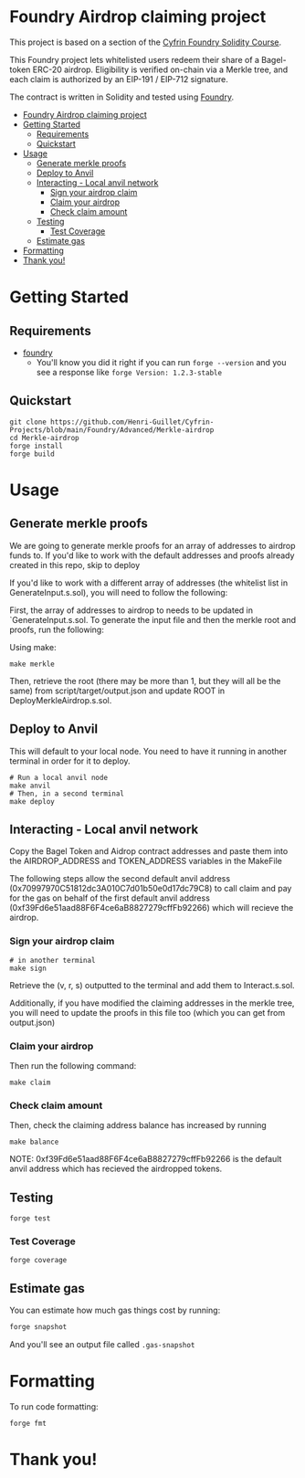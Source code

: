 # Foundry Airdrop claiming project

This project is based on a section of the [Cyfrin Foundry Solidity Course](https://github.com/Cyfrin/foundry-merkle-airdrop-cu).

This Foundry project lets whitelisted users redeem their share of a Bagel-token ERC-20 airdrop.
Eligibility is verified on-chain via a Merkle tree, and each claim is authorized by an EIP-191 / EIP-712 signature.

The contract is written in Solidity and tested using [Foundry](https://book.getfoundry.sh/).


- [Foundry Airdrop claiming project](#foundry-airdrop-claiming-project)
- [Getting Started](#getting-started)
  - [Requirements](#requirements)
  - [Quickstart](#quickstart)
- [Usage](#usage)
  - [Generate merkle proofs](#generate-merkle-proofs)
  - [Deploy to Anvil](#deploy-to-anvil)
  - [Interacting - Local anvil network](#interacting---local-anvil-network)
    - [Sign your airdrop claim](#sign-your-airdrop-claim)
    - [Claim your airdrop](#claim-your-airdrop)
    - [Check claim amount](#check-claim-amount)
  - [Testing](#testing)
    - [Test Coverage](#test-coverage)
  - [Estimate gas](#estimate-gas)
- [Formatting](#formatting)
- [Thank you!](#thank-you)

# Getting Started

## Requirements

- [foundry](https://getfoundry.sh/)
  - You'll know you did it right if you can run `forge --version` and you see a response like `forge Version: 1.2.3-stable`

## Quickstart

```
git clone https://github.com/Henri-Guillet/Cyfrin-Projects/blob/main/Foundry/Advanced/Merkle-airdrop
cd Merkle-airdrop
forge install
forge build
```

# Usage

## Generate merkle proofs

We are going to generate merkle proofs for an array of addresses to airdrop funds to. If you'd like to work with the default addresses and proofs already created in this repo, skip to deploy

If you'd like to work with a different array of addresses (the whitelist list in GenerateInput.s.sol), you will need to follow the following:

First, the array of addresses to airdrop to needs to be updated in `GenerateInput.s.sol. To generate the input file and then the merkle root and proofs, run the following:

Using make:

```
make merkle
```

Then, retrieve the root (there may be more than 1, but they will all be the same) from script/target/output.json and update ROOT in DeployMerkleAirdrop.s.sol.

## Deploy to Anvil

This will default to your local node. You need to have it running in another terminal in order for it to deploy.

```
# Run a local anvil node
make anvil
# Then, in a second terminal
make deploy
```

## Interacting - Local anvil network

Copy the Bagel Token and Aidrop contract addresses and paste them into the AIRDROP_ADDRESS and TOKEN_ADDRESS variables in the MakeFile

The following steps allow the second default anvil address (0x70997970C51812dc3A010C7d01b50e0d17dc79C8) to call claim and pay for the gas on behalf of the first default anvil address (0xf39Fd6e51aad88F6F4ce6aB8827279cffFb92266) which will recieve the airdrop.

### Sign your airdrop claim

```
# in another terminal
make sign
```

Retrieve the (v, r, s) outputted to the terminal and add them to Interact.s.sol.

Additionally, if you have modified the claiming addresses in the merkle tree, you will need to update the proofs in this file too (which you can get from output.json)

### Claim your airdrop

Then run the following command:

```
make claim
```

### Check claim amount

Then, check the claiming address balance has increased by running

```
make balance
```

NOTE: 0xf39Fd6e51aad88F6F4ce6aB8827279cffFb92266 is the default anvil address which has recieved the airdropped tokens.

## Testing

```
forge test
```

### Test Coverage

```
forge coverage
```

## Estimate gas

You can estimate how much gas things cost by running:

```bash
forge snapshot
```

And you'll see an output file called `.gas-snapshot`

# Formatting

To run code formatting:

```
forge fmt
```

# Thank you!
